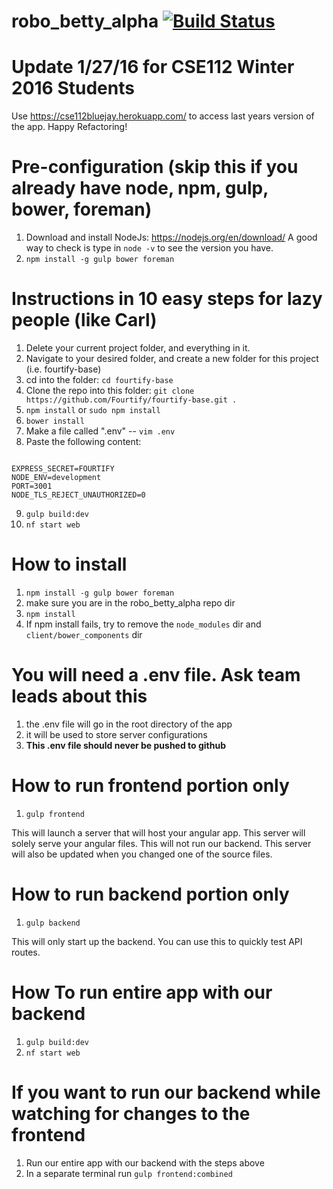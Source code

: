 # robo_betty_alpha [![Build Status](https://travis-ci.org/bluejay112/robo_betty_alpha.svg?branch=development)](https://travis-ci.org/bluejay112/robo_betty_alpha)

# Update 1/27/16 for CSE112 Winter 2016 Students
Use https://cse112bluejay.herokuapp.com/ to access last years version of the app. Happy Refactoring!

# Pre-configuration (skip this if you already have node, npm, gulp, bower, foreman)
1. Download and install NodeJs: https://nodejs.org/en/download/ A good way to check is type in `node -v` to see the version you have.
2. `npm install -g gulp bower foreman`

# Instructions in 10 easy steps for lazy people (like Carl)
1. Delete your current project folder, and everything in it.
2. Navigate to your desired folder, and create a new folder for this project (i.e. fourtify-base)
3. cd into the folder: `cd fourtify-base`
4. Clone the repo into this folder: `git clone https://github.com/Fourtify/fourtify-base.git .`
5. `npm install` or `sudo npm install`
6. `bower install`
7. Make a file called ".env" -- `vim .env`
8. Paste the following content:
```

EXPRESS_SECRET=FOURTIFY
NODE_ENV=development
PORT=3001
NODE_TLS_REJECT_UNAUTHORIZED=0

```
9. `gulp build:dev`
10. `nf start web`


# How to install
1. `npm install -g gulp bower foreman`
2. make sure you are in the robo_betty_alpha repo dir
3. `npm install`
4. If npm install fails, try to remove the `node_modules` dir and `client/bower_components` dir


# You will need a .env file. Ask team leads about this
1. the .env file will go in the root directory of the app
2. it will be used to store server configurations
3. __This .env file should never be pushed to github__

# How to run frontend portion only
1. `gulp frontend`

This will launch a server that will host your angular app.
This server will solely serve your angular files. This will not run our backend.
This server will also be updated when you changed one of the source files.

# How to run backend portion only
1. `gulp backend`

This will only start up the backend. You can use this to quickly test API
routes.

# How To run entire app with our backend
1. `gulp build:dev`
2. `nf start web`

# If you want to run our backend while watching for changes to the frontend
1. Run our entire app with our backend with the steps above
2. In a separate terminal run `gulp frontend:combined`
